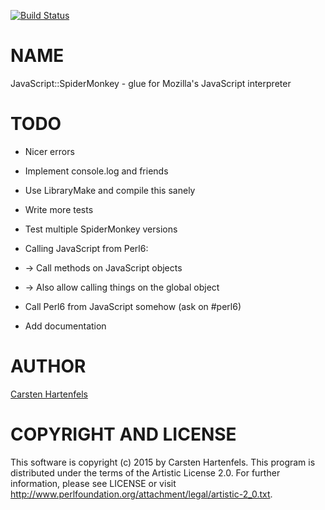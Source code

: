 [![Build Status](https://travis-ci.org/hartenfels/Javascript-SpiderMonkey.svg)](https://travis-ci.org/hartenfels/Javascript-SpiderMonkey)

NAME
====

JavaScript::SpiderMonkey - glue for Mozilla's JavaScript interpreter

TODO
====

  * Nicer errors

  * Implement console.log and friends

  * Use LibraryMake and compile this sanely

  * Write more tests

  * Test multiple SpiderMonkey versions

  * Calling JavaScript from Perl6:

  * → Call methods on JavaScript objects

  * → Also allow calling things on the global object

  * Call Perl6 from JavaScript somehow (ask on #perl6)

  * Add documentation

AUTHOR
======

[Carsten Hartenfels](mailto:carsten.hartenfels@googlemail.com)

COPYRIGHT AND LICENSE
=====================

This software is copyright (c) 2015 by Carsten Hartenfels. This program is distributed under the terms of the Artistic License 2.0. For further information, please see LICENSE or visit <http://www.perlfoundation.org/attachment/legal/artistic-2_0.txt>.

